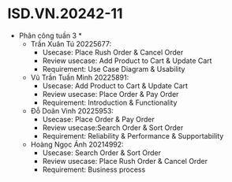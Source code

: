 # ISD.VN.20242-11

* Phân công tuần 3 *
  - Trần Xuân Tú 20225677:
      + Usecase: Place Rush Order & Cancel Order
      + Review usecase: Add Product to Cart & Update Cart
      + Requirement: Use Case Diagram & Usability
  - Vũ Trần Tuấn Minh 20225891:
      + Usecase: Add Product to Cart & Update Cart
      + Review usecase: Place Order & Pay Order
      + Requirement: Introduction & Functionality
  - Đỗ Doãn Vinh 20225953:
      + Usecase: Place Order & Pay Order
      + Review usecase:Search Order & Sort Order
      + Requirement: Reliability & Performance & Supportability
  - Hoàng Ngọc Ánh 20214992:
      + Usecase: Search Order & Sort Order
      + Review usecase: Place Rush Order & Cancel Order
      + Requirement: Business process
